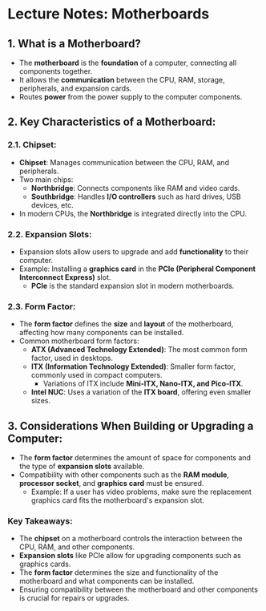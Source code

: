 # Lecture Notes: Motherboards

## **1. What is a Motherboard?**
- The **motherboard** is the **foundation** of a computer, connecting all components together.
- It allows the **communication** between the CPU, RAM, storage, peripherals, and expansion cards.
- Routes **power** from the power supply to the computer components.


## **2. Key Characteristics of a Motherboard:**

### **2.1. Chipset:**
- **Chipset**: Manages communication between the CPU, RAM, and peripherals.
- Two main chips:
  - **Northbridge**: Connects components like RAM and video cards.
  - **Southbridge**: Handles **I/O controllers** such as hard drives, USB devices, etc.
- In modern CPUs, the **Northbridge** is integrated directly into the CPU.

### **2.2. Expansion Slots:**
- Expansion slots allow users to upgrade and add **functionality** to their computer.
- Example: Installing a **graphics card** in the **PCIe (Peripheral Component Interconnect Express)** slot.
  - **PCIe** is the standard expansion slot in modern motherboards.

### **2.3. Form Factor:**
- The **form factor** defines the **size** and **layout** of the motherboard, affecting how many components can be installed.
- Common motherboard form factors:
  - **ATX (Advanced Technology Extended)**: The most common form factor, used in desktops.
  - **ITX (Information Technology Extended)**: Smaller form factor, commonly used in compact computers.
    - Variations of ITX include **Mini-ITX, Nano-ITX, and Pico-ITX**.
  - **Intel NUC**: Uses a variation of the **ITX board**, offering even smaller sizes.


## **3. Considerations When Building or Upgrading a Computer:**
- The **form factor** determines the amount of space for components and the type of **expansion slots** available.
- Compatibility with other components such as the **RAM module**, **processor socket**, and **graphics card** must be ensured.
  - Example: If a user has video problems, make sure the replacement graphics card fits the motherboard's expansion slot.
  

### **Key Takeaways:**
- The **chipset** on a motherboard controls the interaction between the CPU, RAM, and other components.
- **Expansion slots** like PCIe allow for upgrading components such as graphics cards.
- The **form factor** determines the size and functionality of the motherboard and what components can be installed.
- Ensuring compatibility between the motherboard and other components is crucial for repairs or upgrades.
